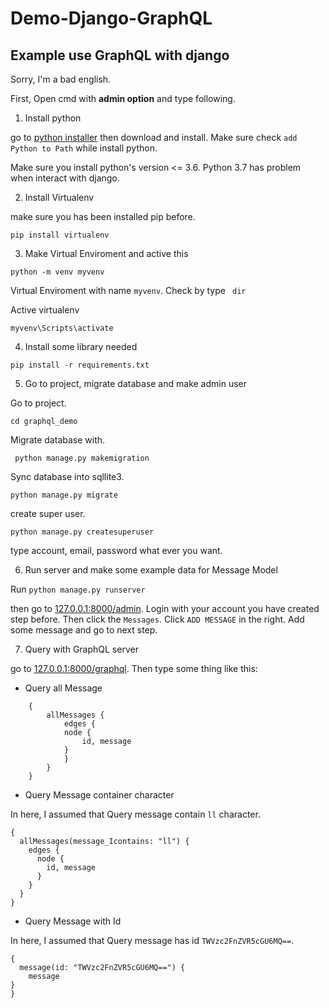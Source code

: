 # Demo-Django-GraphQL

## Example use GraphQL with django

Sorry, I'm a bad english.

First, Open cmd with **admin option** and type following.

1. Install python

  go to [python installer](https://www.python.org/downloads/release/python-365/) then download and install. Make sure check `add Python to Path` while install python.

  Make sure you install python's version <= 3.6. Python 3.7 has problem when interact with django.

2. Install Virtualenv

make sure you has been installed pip before.

``` pip install virtualenv ```

3. Make Virtual Enviroment and active this

``` python -m venv myvenv ```

Virtual Enviroment with name `myvenv`. Check by type ` dir`


Active virtualenv

``` myvenv\Scripts\activate ```

4. Install some library needed

``` pip install -r requirements.txt ```

5. Go to project, migrate database and make admin user

Go to project.

``` cd graphql_demo ```

Migrate database with.

``` python manage.py makemigration```

Sync database into sqllite3.

``` python manage.py migrate ```

create super user.

``` python manage.py createsuperuser ```

type account, email, password what ever you want.


6. Run server and make some example data for Message Model

Run ``` python manage.py runserver ```

then go to [127.0.0.1:8000/admin](http://127.0.0.1:8000/admin/). Login with your account you have created step before. Then click the ```Messages```.  Click ```ADD MESSAGE``` in the right. Add some message and go to next step.

7. Query with GraphQL server

go to [127.0.0.1:8000/graphql](http://127.0.0.1:8000/graphql). Then type some thing like this:

+ Query all Message

```
    {
        allMessages {
            edges {
            node {
                id, message
            }
            }
        }
    }
```

+ Query Message container character

In here, I assumed that Query message contain `ll` character.

```
{
  allMessages(message_Icontains: "ll") {
    edges {
      node {
        id, message
      }
    }
  }
}
```

+ Query Message with Id

In here, I assumed that Query message has id `TWVzc2FnZVR5cGU6MQ==`.

```
{
  message(id: "TWVzc2FnZVR5cGU6MQ==") {
    message
}
}
```


